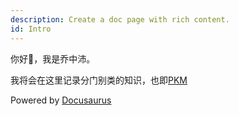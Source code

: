 ```yaml
---
description: Create a doc page with rich content.
id: Intro
---
```


你好👋，我是乔中沛。

我将会在这里记录分门别类的知识，也即[PKM](https://en.wikipedia.org/wiki/Personal_knowledge_management)

Powered by [Docusaurus](https://github.com/facebook/docusaurus)
